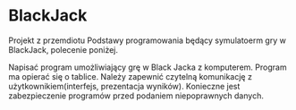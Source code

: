 # BlackJack

Projekt z przemdiotu Podstawy programowania będący symulatoerm gry w BlackJack, polecenie poniżej.

Napisać program umożliwiający grę w Black Jacka z komputerem.
Program ma opierać się o tablice.
Należy zapewnić czytelną komunikację z użytkownikiem(interfejs, prezentacja wyników).
Konieczne jest zabezpieczenie programów przed podaniem niepoprawnych danych.
